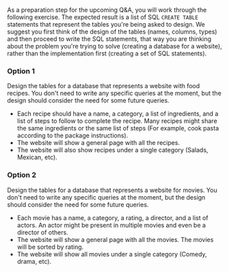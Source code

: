 As a preparation step for the upcoming Q&A, you will work through the following exercise. The expected result is a list of SQL `CREATE TABLE` statements that represent the tables you're being asked to design. We suggest you first think of the design of the tables (names, columns, types) and then proceed to write the SQL statements, that way you are thinking about the problem you're trying to solve (creating a database for a website), rather than the implementation first (creating a set of SQL statements).

### Option 1

Design the tables for a database that represents a website with food recipes. You don't need to write any specific queries at the moment, but the design should consider the need for some future queries.

- Each recipe should have a name, a category, a list of ingredients, and a list of steps to follow to complete the recipe. Many recipes might share the same ingredients or the same list of steps (For example, cook pasta according to the package instructions).
- The website will show a general page with all the recipes.
- The website will also show recipes under a single category (Salads, Mexican, etc).

### Option 2

Design the tables for a database that represents a website for movies. You don't need to write any specific queries at the moment, but the design should consider the need for some future queries.

- Each movie has a name, a category, a rating, a director, and a list of actors. An actor might be present in multiple movies and even be a director of others.
- The website will show a general page with all the movies. The movies will be sorted by rating.
- The website will show all movies under a single category (Comedy, drama, etc).
